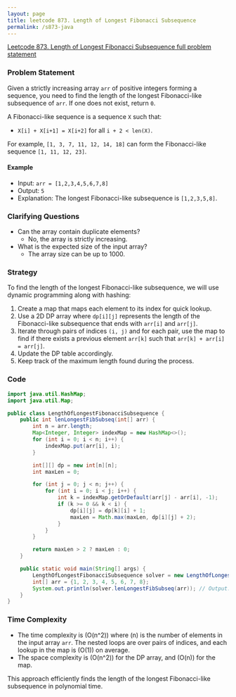 ```yaml
---
layout: page
title: leetcode 873. Length of Longest Fibonacci Subsequence
permalink: /s873-java
---
```

[Leetcode 873. Length of Longest Fibonacci Subsequence full problem statement](https://algoadvance.github.io/algoadvance/l873)
### Problem Statement
Given a strictly increasing array `arr` of positive integers forming a sequence, you need to find the length of the longest Fibonacci-like subsequence of `arr`. If one does not exist, return `0`.

A Fibonacci-like sequence is a sequence `X` such that:
- `X[i] + X[i+1] = X[i+2]` for all `i + 2 < len(X)`.

For example, `[1, 3, 7, 11, 12, 14, 18]` can form the Fibonacci-like sequence `[1, 11, 12, 23]`.

#### Example
- Input: `arr = [1,2,3,4,5,6,7,8]`
- Output: `5`
- Explanation: The longest Fibonacci-like subsequence is `[1,2,3,5,8]`.

### Clarifying Questions
- Can the array contain duplicate elements? 
  - No, the array is strictly increasing.
- What is the expected size of the input array?
  - The array size can be up to 1000.

### Strategy
To find the length of the longest Fibonacci-like subsequence, we will use dynamic programming along with hashing:
1. Create a map that maps each element to its index for quick lookup.
2. Use a 2D DP array where `dp[i][j]` represents the length of the Fibonacci-like subsequence that ends with `arr[i]` and `arr[j]`.
3. Iterate through pairs of indices `(i, j)` and for each pair, use the map to find if there exists a previous element `arr[k]` such that `arr[k] + arr[i] = arr[j]`.
4. Update the DP table accordingly.
5. Keep track of the maximum length found during the process.

### Code

```java
import java.util.HashMap;
import java.util.Map;

public class LengthOfLongestFibonacciSubsequence {
    public int lenLongestFibSubseq(int[] arr) {
        int n = arr.length;
        Map<Integer, Integer> indexMap = new HashMap<>();
        for (int i = 0; i < n; i++) {
            indexMap.put(arr[i], i);
        }

        int[][] dp = new int[n][n];
        int maxLen = 0;

        for (int j = 0; j < n; j++) {
            for (int i = 0; i < j; i++) {
                int k = indexMap.getOrDefault(arr[j] - arr[i], -1);
                if (k >= 0 && k < i) {
                    dp[i][j] = dp[k][i] + 1;
                    maxLen = Math.max(maxLen, dp[i][j] + 2);
                }
            }
        }

        return maxLen > 2 ? maxLen : 0;
    }

    public static void main(String[] args) {
        LengthOfLongestFibonacciSubsequence solver = new LengthOfLongestFibonacciSubsequence();
        int[] arr = {1, 2, 3, 4, 5, 6, 7, 8};
        System.out.println(solver.lenLongestFibSubseq(arr)); // Output: 5
    }
}
```

### Time Complexity
- The time complexity is \(O(n^2)\) where \(n\) is the number of elements in the input array `arr`. The nested loops are over pairs of indices, and each lookup in the map is \(O(1)\) on average.
- The space complexity is \(O(n^2)\) for the DP array, and \(O(n)\) for the map.

This approach efficiently finds the length of the longest Fibonacci-like subsequence in polynomial time.